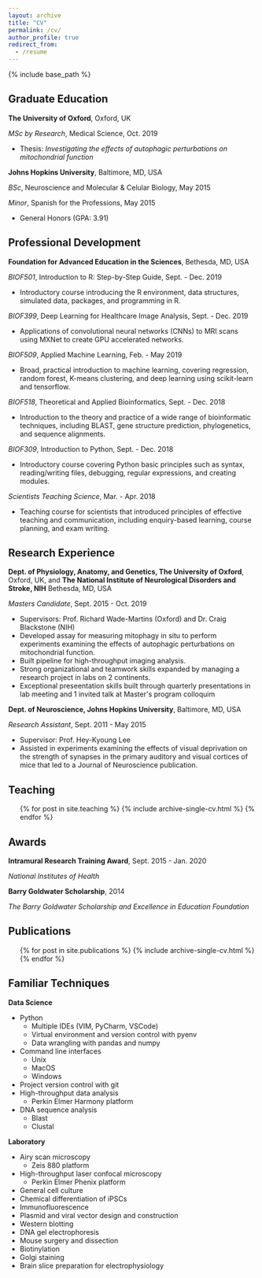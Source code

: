 ```yaml
---
layout: archive
title: "CV"
permalink: /cv/
author_profile: true
redirect_from:
  - /resume
---
```


{% include base_path %}

## Graduate Education

**The University of Oxford**, Oxford, UK

_MSc by Research_, Medical Science, Oct. 2019 
* Thesis: _Investigating the effects of autophagic perturbations on mitochondrial function_

**Johns Hopkins University**, Baltimore, MD, USA

_BSc_, Neuroscience and Molecular & Celular Biology, May 2015

_Minor_, Spanish for the Professions, May 2015
* General Honors (GPA: 3.91)


## Professional Development

**Foundation for Advanced Education in the Sciences**, Bethesda, MD, USA

_BIOF501_, Introduction to R: Step-by-Step Guide, Sept. - Dec. 2019
* Introductory course introducing the R environment, data structures, simulated data, packages, and programming in R.

_BIOF399_, Deep Learning for Healthcare Image Analysis, Sept. - Dec. 2019
*	Applications of convolutional neural networks (CNNs) to MRI scans using MXNet to create GPU accelerated networks.

_BIOF509_, Applied Machine Learning, Feb. - May 2019
*	Broad, practical introduction to machine learning, covering regression, random forest, K-means clustering, and deep learning using scikit-learn and tensorflow.

_BIOF518_, Theoretical and Applied Bioinformatics, Sept. - Dec. 2018
*	Introduction to the theory and practice of a wide range of bioinformatic techniques, including BLAST, gene structure prediction, phylogenetics, and sequence alignments.

_BIOF309_, Introduction to Python, Sept. - Dec. 2018
*	Introductory course covering Python basic principles such as syntax, reading/writing files, debugging, regular expressions, and creating modules.

_Scientists Teaching Science_, Mar. - Apr. 2018
*	Teaching course for scientists that introduced principles of effective teaching and communication, including enquiry-based learning, course planning, and exam writing.


## Research Experience

**Dept. of Physiology, Anatomy, and Genetics, The University of Oxford**, Oxford, UK, and **The National Institute of Neurological Disorders and Stroke, NIH**	Bethesda, MD, USA

_Masters Candidate_, Sept. 2015 - Oct. 2019
*	Supervisors: Prof. Richard Wade-Martins (Oxford) and Dr. Craig Blackstone (NIH)
*	Developed assay for measuring mitophagy in situ to perform experiments examining the effects of autophagic perturbations on mitochondrial function.
*	Built pipeline for high-throughput imaging analysis.
*	Strong organizational and teamwork skills expanded by managing a research project in labs on 2 continents.
*	Exceptional preseentation skills built through quarterly presentations in lab meeting and 1 invited talk at Master's program colloquim

**Dept. of Neuroscience, Johns Hopkins University**, Baltimore, MD, USA

_Research Assistant_, Sept. 2011 - May 2015
*	Supervisor: Prof. Hey-Kyoung Lee 
*	Assisted in experiments examining the effects of visual deprivation on the strength of synapses in the primary auditory and visual cortices of mice that led to a Journal of Neuroscience publication.


## Teaching

  <ul>{% for post in site.teaching %}
    {% include archive-single-cv.html %}
  {% endfor %}</ul>


## Awards

**Intramural Research Training Award**, Sept. 2015 - Jan. 2020

_National Institutes of Health_

**Barry Goldwater Scholarship**, 2014

_The Barry Goldwater Scholarship and Excellence in Education Foundation_


## Publications

  <ul>{% for post in site.publications %}
    {% include archive-single-cv.html %}
  {% endfor %}</ul>
  
  
## Familiar Techniques

**Data Science**
* Python
   * Multiple IDEs (VIM, PyCharm, VSCode)
   * Virtual environment and version control with pyenv
   * Data wrangling with pandas and numpy
* Command line interfaces 
  * Unix
  * MacOS
  * Windows
* Project version control with git
* High-throughput data analysis 
  * Perkin Elmer Harmony platform
* DNA sequence analysis
   * Blast
   * Clustal

**Laboratory**
* Airy scan microscopy 
  * Zeis 880 platform
* High-throughput laser confocal microscopy 
  * Perkin Elmer Phenix platform
* General cell culture
* Chemical differentiation of iPSCs
* Immunofluorescence
* Plasmid and viral vector design and construction
* Western blotting
* DNA gel electrophoresis
* Mouse surgery and dissection
* Biotinylation 
* Golgi staining
* Brain slice preparation for electrophysiology


  
<!--
Talks
======
  <ul>{% for post in site.talks %}
    {% include archive-single-talk-cv.html %}
  {% endfor %}</ul>
-->
